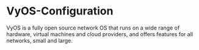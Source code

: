 # VyOS-Configuration

VyOS is a fully open source network OS that runs on a wide range of hardware, virtual machines and cloud providers, and offers features for all networks, small and large.

